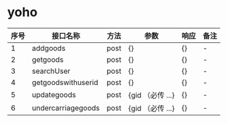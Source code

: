# yoho
| 序号 | 接口名称 | 方法 | 参数  | 响应 | 备注 |
| --- | --- | --- | --- | --- | --- |
| 1 | addgoods | post |  {} | {} | - |
| 2 | getgoods | post |  {} | {} | - |
| 3 | searchUser | post | {} | {} | - |
| 4 | getgoodswithuserid |  post | {} | {} | - |
| 5 | updategoods | post |  {gid （必传 ...} | {} | - |
| 6 | undercarriagegoods | post |  {gid （必传 ...} | {} | - |
